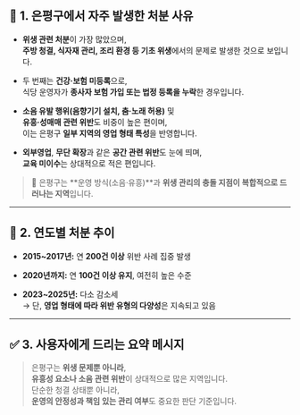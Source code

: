 ## 🧾 1. 은평구에서 자주 발생한 처분 사유

- **위생 관련 처분**이 가장 많았으며,  
  **주방 청결, 식자재 관리, 조리 환경 등 기초 위생**에서의 문제로 발생한 것으로 보입니다.

- 두 번째는 **건강·보험 미등록**으로,  
  식당 운영자가 **종사자 보험 가입 또는 법정 등록을 누락**한 경우입니다.

- **소음 유발 행위(음향기기 설치, 춤·노래 허용)** 및  
  **유흥·성매매 관련 위반**도 비중이 높은 편이며,  
  이는 은평구 **일부 지역의 영업 형태 특성**을 반영합니다.

- **외부영업**, **무단 확장**과 같은 **공간 관련 위반**도 눈에 띄며,  
  **교육 미이수**는 상대적으로 적은 편입니다.

> 📌 은평구는 **운영 방식(소음·유흥)**과 **위생 관리의 충돌 지점이 복합적으로 드러나는 지역**입니다.

---

## 📆 2. 연도별 처분 추이

- **2015~2017년:** 연 **200건 이상** 위반 사례 집중 발생  
- **2020년까지:** 연 **100건 이상 유지**, 여전히 높은 수준

- **2023~2025년:** 다소 감소세  
  → 단, **영업 형태에 따라 위반 유형의 다양성**은 지속되고 있음

---

## ✅ 3. 사용자에게 드리는 요약 메시지

> 은평구는 **위생 문제뿐 아니라**,  
> **유흥성 요소나 소음 관련 위반**이 상대적으로 많은 지역입니다.  
> 단순한 청결 상태뿐 아니라,  
> **운영의 안정성과 책임 있는 관리 여부**도 중요한 판단 기준입니다.
